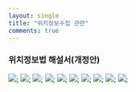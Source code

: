 ```yaml
---
layout: single
title: "위치정보수집 관련"
comments: true
---
```


### 위치정보법 해설서(개정안)
![](../_images/location_explanation/2222-001.png);
![](../_images/location_explanation/2222-002.png);
![](../_images/location_explanation/2222-003.png);
![](../_images/location_explanation/2222-004.png);
![](../_images/location_explanation/2222-005.png);
![](../_images/location_explanation/2222-006.png);
![](../_images/location_explanation/2222-007.png);
![](../_images/location_explanation/2222-008.png);
![](../_images/location_explanation/2222-009.png);
![](../_images/location_explanation/2222-010.png);



